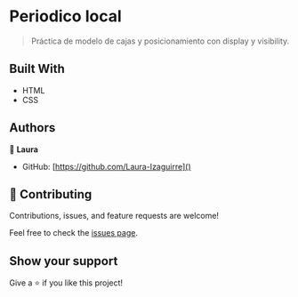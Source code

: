 # Periodico local
> Práctica de modelo de cajas y posicionamiento con display y visibility.

## Built With

- HTML
- CSS


## Authors

👤 **Laura**

- GitHub: [https://github.com/Laura-Izaguirre]()

## 🤝 Contributing

Contributions, issues, and feature requests are welcome!

Feel free to check the [issues page](../../issues/).

## Show your support

Give a ⭐️ if you like this project!
